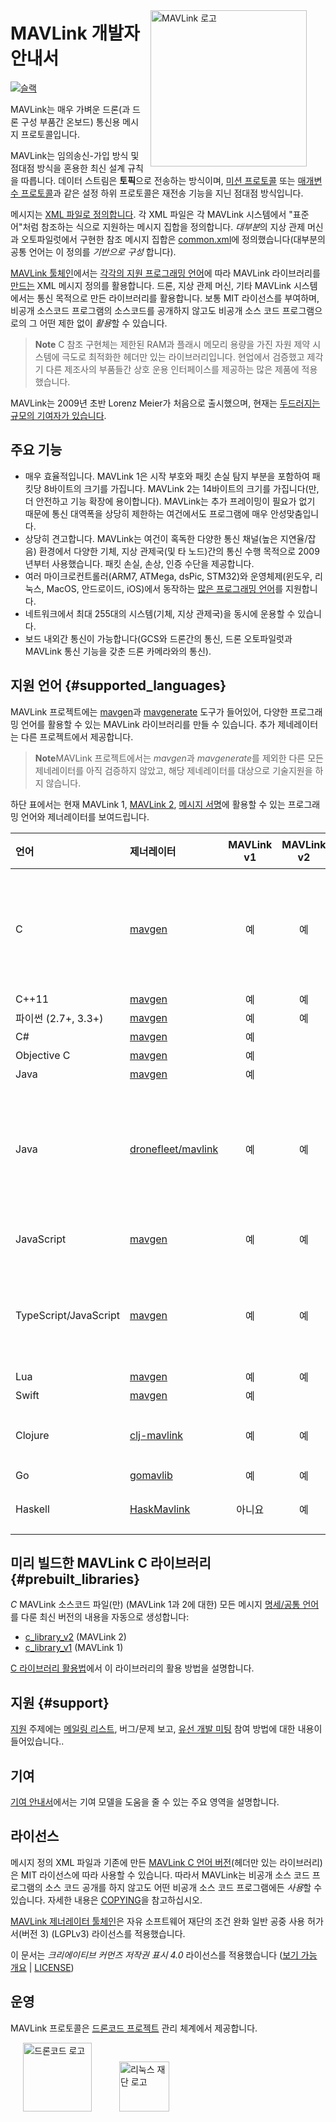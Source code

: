 <span style="float:right; padding:10px; margin-right:20px;"><a href="https://github.com/mavlink/mavlink"><img src="../assets/site/logo_mavlink_small.png" title="MAVLink 로고" width="250px" /></a></span>

# MAVLink 개발자 안내서

[![슬랙](https://px4-slack.herokuapp.com/badge.svg)](http://slack.px4.io)

MAVLink는 매우 가벼운 드론(과 드론 구성 부품간 온보드) 통신용 메시지 프로토콜입니다.

MAVLink는 임의송신-가입 방식 및 점대점 방식을 혼용한 최신 설계 규칙을 따릅니다. 데이터 스트림은 **토픽**으로 전송하는 방식이며, [미션 프로토콜](services/mission.md) 또는 [매개변수 프로토콜](services/parameter.md)과 같은 설정 하위 프로토콜은 재전송 기능을 지닌 점대점 방식입니다.

메시지는 [XML 파일로 정의합니다](messages/README.md). 각 XML 파일은 각 MAVLink 시스템에서 "표준어"처럼 참조하는 식으로 지원하는 메시지 집합을 정의합니다. *대부분*의 지상 관제 머신과 오토파일럿에서 구현한 참조 메시지 집합은 [common.xml](messages/common.md)에 정의했습니다(대부분의 공통 언어는 이 정의를 *기반으로 구성* 합니다).

[MAVLink 툴체인](https://github.com/mavlink/mavlink/)에서는 [각각의 지원 프로그래밍 언어](#supported_languages)에 따라 MAVLink 라이브러리를 [만드는](getting_started/generate_libraries.md) XML 메시지 정의를 활용합니다. 드론, 지상 관제 머신, 기타 MAVLink 시스템에서는 통신 목적으로 만든 라이브러리를 활용합니다. 보통 MIT 라이선스를 부여하며, 비공개 소스코드 프로그램의 소스코드를 공개하지 않고도 비공개 소스 코드 프로그램으로의 그 어떤 제한 없이 *활용*할 수 있습니다.

> **Note** C 참조 구현체는 제한된 RAM과 플래시 메모리 용량을 가진 자원 제약 시스템에 극도로 최적화한 헤더만 있는 라이브러리입니다. 현업에서 검증했고 제각기 다른 제조사의 부품들간 상호 운용 인터페이스를 제공하는 많은 제품에 적용했습니다.

MAVLink는 2009년 초반 Lorenz Meier가 처음으로 출시했으며, 현재는 [두드러지는 규모의 기여자가 있습니다](https://github.com/mavlink/mavlink/graphs/contributors).

## 주요 기능

* 매우 효율적입니다. MAVLink 1은 시작 부호와 패킷 손실 탐지 부분을 포함하여 패킷당 8바이트의 크기를 가집니다. MAVLink 2는 14바이트의 크기를 가집니다(만, 더 안전하고 기능 확장에 용이합니다). MAVLink는 추가 프레이밍이 필요가 없기 때문에 통신 대역폭을 상당히 제한하는 여건에서도 프로그램에 매우 안성맞춤입니다.
* 상당히 견고합니다. MAVLink는 여건이 혹독한 다양한 통신 채널(높은 지연율/잡음) 환경에서 다양한 기체, 지상 관제국(및 타 노드)간의 통신 수행 목적으로 2009년부터 사용했습니다. 패킷 손실, 손상, 인증 수단을 제공합니다.
* 여러 마이크로컨트롤러(ARM7, ATMega, dsPic, STM32)와 운영체제(윈도우, 리눅스, MacOS, 안드로이드, iOS)에서 동작하는 [많은 프로그래밍 언어](#supported_languages)를 지원합니다.
* 네트워크에서 최대 255대의 시스템(기체, 지상 관제국)을 동시에 운용할 수 있습니다.
* 보드 내외간 통신이 가능합니다(GCS와 드론간의 통신, 드론 오토파일럿과 MAVLink 통신 기능을 갖춘 드론 카메라와의 통신).

## 지원 언어 {#supported_languages}

MAVLink 프로젝트에는 [mavgen](getting_started/generate_libraries.md#mavgen)과 [mavgenerate](getting_started/generate_libraries.md#mavgenerate) 도구가 들어있어, 다양한 프로그래밍 언어를 활용할 수 있는 MAVLink 라이브러리를 만들 수 있습니다. 추가 제네레이터는 다른 프로젝트에서 제공합니다.

> **Note**MAVLink 프로젝트에서는 *mavgen*과 *mavgenerate*를 제외한 다른 모든 제네레이터를 아직 검증하지 않았고, 해당 제네레이터를 대상으로 기술지원을 하지 않습니다.

하단 표에서는 현재 MAVLink 1, [MAVLink 2](guide/mavlink_2.md), [메시지 서명](guide/message_signing.md)에 활용할 수 있는 프로그래밍 언어와 제너레이터를 보여드립니다.

| 언어                    | 제너레이터                                                       | MAVLink v1 | MAVLink v2 | 서명  | 참고                                                                                             |
|:--------------------- |:----------------------------------------------------------- |:----------:|:----------:|:---:|:---------------------------------------------------------------------------------------------- |
| C                     | [mavgen](getting_started/generate_libraries.md#mavgen)      |     예      |     예      |  예  | MAVLink 프로젝트 참고 구현입니다. [생성 라이브러리](#prebuilt_libraries)는 프로토콜 버전 별로 출시합니다.                      |
| C++11                 | [mavgen](getting_started/generate_libraries.md#mavgen)      |     예      |     예      |  예  |                                                                                                |
| 파이썬 (2.7+, 3.3+)      | [mavgen](getting_started/generate_libraries.md#mavgen)      |     예      |     예      |  예  |                                                                                                |
| C#                    | [mavgen](getting_started/generate_libraries.md#mavgen)      |     예      |            |     |                                                                                                |
| Objective C           | [mavgen](getting_started/generate_libraries.md#mavgen)      |     예      |            |     |                                                                                                |
| Java                  | [mavgen](getting_started/generate_libraries.md#mavgen)      |     예      |            |     |                                                                                                |
| Java                  | [dronefleet/mavlink](https://github.com/dronefleet/mavlink) |     예      |     예      |  예  | MAVLink용 *Idiomatic* Java SDK/API 입니다. 코드 제너레이터용 그래들 플러그인이 있습니다.                               |
| JavaScript            | [mavgen](getting_started/generate_libraries.md#mavgen)      |     예      |     예      | 아니요 |                                                                                                |
| TypeScript/JavaScript | [mavgen](getting_started/generate_libraries.md#mavgen)      |     예      |     예      | 아니요 | [node-mavlink](https://github.com/ifrunistuttgart/node-mavlink)와 활용할 수 있는 TypeScript 클래스가 있습니다 |
| Lua                   | [mavgen](getting_started/generate_libraries.md#mavgen)      |     예      |     예      |     |                                                                                                |
| Swift                 | [mavgen](getting_started/generate_libraries.md#mavgen)      |     예      |            |     |                                                                                                |
| Clojure               | [clj-mavlink](https://github.com/WickedShell/clj-mavlink)   |     예      |     예      |  예  | Clojure용 MAVLink 바인딩이 있습니다.                                                                    |
| Go                    | [gomavlib](https://github.com/gswly/gomavlib)               |     예      |     예      |  예  |                                                                                                |
| Haskell               | [HaskMavlink](https://github.com/SweeWarman/HaskMavlink)    |    아니요     |     예      | 아니요 |                                                                                                |

## 미리 빌드한 MAVLink C 라이브러리 {#prebuilt_libraries}

*C* MAVLink 소스코드 파일(만) (MAVLink 1과 2에 대한) 모든 메시지 [명세/공통 언어](messages/README.md) 를 다룬 최신 버전의 내용을 자동으로 생성합니다:

* [c_library_v2](https://github.com/mavlink/c_library_v2) (MAVLink 2)
* [c_library_v1](https://github.com/mavlink/c_library_v1) (MAVLink 1)

[C 라이브러리 활용법](mavgen_c/README.md)에서 이 라이브러리의 활용 방법을 설명합니다.

## 지원 {#support}

[지원](about/support.md) 주제에는 [메일링 리스트](https://groups.google.com/forum/#!forum/mavlink), 버그/문제 보고, [유선 개발 미팅](about/support.md#dev_call) 참여 방법에 대한 내용이 들어있습니다.. 

## 기여 

[기여 안내서](contributing/contributing.md)에서는 기여 모델을 도움을 줄 수 있는 주요 영역을 설명합니다.

## 라이선스

메시지 정의 XML 파일과 기존에 만든 [MAVLink C 언어 버전](#prebuilt_libraries)(헤더만 있는 라이브러리)은 MIT 라이선스에 따라 사용할 수 있습니다. 따라서 MAVLink는 비공개 소스 코드 프로그램의 소스 코드 공개를 하지 않고도 어떤 비공개 소스 코드 프로그램에든 *사용*할 수 있습니다. 자세한 내용은 [COPYING](https://github.com/mavlink/mavlink/blob/master/COPYING)을 참고하십시오.

[MAVLink 제너레이터 툴체인](https://github.com/mavlink/mavlink/)은 자유 소프트웨어 재단의 조건 완화 일반 공중 사용 허가서(버전 3) (LGPLv3) 라이선스를 적용했습니다.

이 문서는 *크리에이티브 커먼즈 저작권 표시 4.0* 라이선스를 적용했습니다 ([보기 가능 개요](https://creativecommons.org/licenses/by/4.0/) | [LICENSE](https://github.com/mavlink/mavlink-devguide/blob/master/LICENSE))

## 운영

MAVLink 프로토콜은 [드론코드 프로젝트](https://www.dronecode.org/) 관리 체계에서 제공합니다.

<a href="https://www.dronecode.org/" style="padding:20px"><img src="../assets/site/logo_dronecode.png" alt="드론코드 로고" width="110px"/></a>
<a href="https://www.linuxfoundation.org/projects" style="padding:20px;"><img src="../assets/site/logo_linux_foundation.png" alt="리눅스 재단 로고" width="80px" /></a>

<div style="padding:10px">&nbsp;</div>
